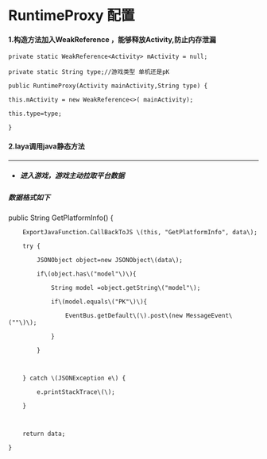 # RuntimeProxy 配置

#### 1.构造方法加入WeakReference ，能够释放Activity,防止内存泄漏

`private static WeakReference<Activity> mActivity = null;`

`private static String type;//游戏类型 单机还是pK`

`public RuntimeProxy(Activity mainActivity,String type) {`

`this.mActivity = new WeakReference<>( mainActivity);`

`this.type=type;`

`}`

#### 2.laya调用java静态方法

---

* #####  **进入游戏，游戏主动拉取平台数据**

#####         数据格式如下

public  String GetPlatformInfo\(\) {

        ExportJavaFunction.CallBackToJS \(this, "GetPlatformInfo", data\);

        try {

            JSONObject object=new JSONObject\(data\);

            if\(object.has\("model"\)\){

                String model =object.getString\("model"\);

                if\(model.equals\("PK"\)\){

                    EventBus.getDefault\(\).post\(new MessageEvent\(""\)\);

                }

            }



        } catch \(JSONException e\) {

            e.printStackTrace\(\);

        }



        return data;

    }

